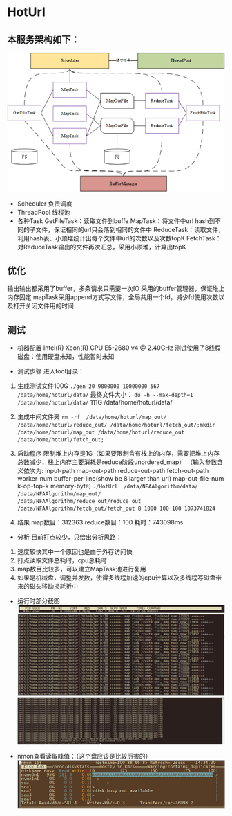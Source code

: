 # HotUrl

## 本服务架构如下：
![架构图](_v_images/20190504214022729_4111.png)

* Scheduler
负责调度
* ThreadPool
线程池
* 各种Task
GetFileTask：读取文件到buffe
MapTask：将文件中url hash到不同的子文件，保证相同的url只会落到相同的文件中
ReduceTask：读取文件，利用hash表、小顶堆统计出每个文件中url的次数以及次数topK
FetchTask：对ReduceTask输出的文件再次汇总，采用小顶堆，计算出topK

## 优化
输出输出都采用了buffer，多条请求只需要一次IO
采用的buffer管理器，保证堆上内存固定
mapTask采用append方式写文件，全局共用一个fd，减少fd使用次数以及打开关闭文件用的时间

## 测试

* 机器配置
Intel(R) Xeon(R) CPU E5-2680 v4 @ 2.40GHz 
测试使用了8线程
磁盘：使用硬盘未知，性能暂时未知

* 测试步骤
进入tool目录：
1. 生成测试文件100G
`./gen 20 9000000 10000000 567 /data/home/hoturl/data/`
最终文件大小：
`du -h --max-depth=1  /data/home/hoturl/data/`
111G    /data/home/hoturl/data/
2.  生成中间文件夹
`rm -rf  /data/home/hoturl/map_out/ /data/home/hoturl/reduce_out/ /data/home/hoturl/fetch_out/;mkdir /data/home/hoturl/map_out /data/home/hoturl/reduce_out  /data/home/hoturl/fetch_out;`
3. 启动程序
限制堆上内存是1G（如果要限制含有栈上的内存，需要把堆上内存总数减少，栈上内存主要消耗是reduce阶段unordered_map）
（输入参数含义依次为: input-path map-out-path reduce-out-path fetch-out-path worker-num buffer-per-line(show be 8 larger than url) map-out-file-num k-op-top-k memory-byte) 
`./HotUrl  /data/NFAAlgorithm/data/  /data/NFAAlgorithm/map_out/  /data/NFAAlgorithm/reduce_out/reduce_out_  /data/NFAAlgorithm/fetch_out/fetch_out 8 1000 100 100 1073741824`

4. 结果
map数目：312363
reduce数目：100
耗时：743098ms

* 分析
目前打点较少，只给出分析思路：
1. 速度较快其中一个原因也是由于外存访问快
2.  打点读取文件总耗时，cpu总耗时
2. map数目比较多，可以建立MapTask池进行复用
3. 如果是机械盘，调整并发数，使得多线程加速的cpu计算以及多线程写磁盘带来的磁头移动损耗折中

* 运行时部分截图
![top](_v_images/20190504232620356_3682.png)
![运行时](_v_images/20190504231547234_23353.png)
![结果](_v_images/20190505144148369_11357.png)

* nmon查看读取峰值：（这个盘应该是比较厉害的）
![外存读取峰值](_v_images/20190505143457027_7173.png)
